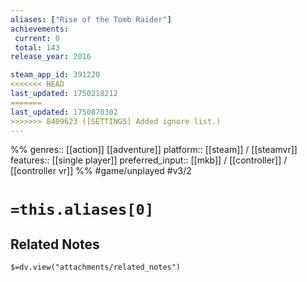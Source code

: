 ```yaml
---
aliases: ["Rise of the Tomb Raider"]
achievements:
 current: 0
 total: 143
release_year: 2016

steam_app_id: 391220
<<<<<<< HEAD
last_updated: 1750218212
=======
last_updated: 1750870302
>>>>>>> 8409623 ([SETTINGS] Added ignore list.)
---
```

%%
genres:: [[action]] [[adventure]]
platform:: [[steam]] / [[steamvr]]
features:: [[single player]]
preferred_input:: [[mkb]] / [[controller]] / [[controller vr]]
%%
#game/unplayed
#v3/2

# `=this.aliases[0]`
## Related Notes
`$=dv.view("attachments/related_notes")`